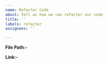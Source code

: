 ```yaml
---
name: Refactor Code
about: Tell us how we can refactor our code
title: ''
labels: refactor
assignees: ''

---
```


<!--- File path of component you want us to refactor --->
**File Path:-**

<!--- Describe what we can do to refactor the code --->

<!--- Link of component/code from `mui` or any external liberary (if any) --->
**Link:-**
